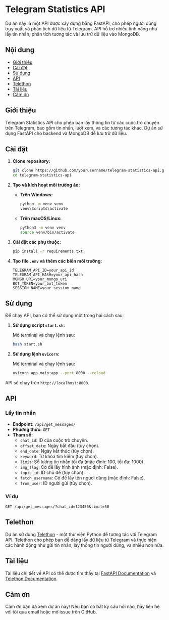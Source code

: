 # Telegram Statistics API

Dự án này là một API được xây dựng bằng FastAPI, cho phép người dùng truy xuất và phân tích dữ liệu từ Telegram. API hỗ trợ nhiều tính năng như lấy tin nhắn, phân tích tương tác và lưu trữ dữ liệu vào MongoDB.

## Nội dung

- [Giới thiệu](#giới-thiệu)
- [Cài đặt](#cài-đặt)
- [Sử dụng](#sử-dụng)
- [API](#api)
- [Telethon](#telethon)
- [Tài liệu](#tài-liệu)
- [Cảm ơn](#cảm-ơn)

## Giới thiệu

Telegram Statistics API cho phép bạn lấy thông tin từ các cuộc trò chuyện trên Telegram, bao gồm tin nhắn, lượt xem, và các tương tác khác. Dự án sử dụng FastAPI cho backend và MongoDB để lưu trữ dữ liệu.

## Cài đặt

1. **Clone repository:**

   ```bash
   git clone https://github.com/yourusername/telegram-statistics-api.git
   cd telegram-statistics-api
   ```

2. **Tạo và kích hoạt môi trường ảo:**

   - **Trên Windows:**

     ```bash
     python -m venv venv
     venv\Scripts\activate
     ```

   - **Trên macOS/Linux:**

     ```bash
     python3 -m venv venv
     source venv/bin/activate
     ```

3. **Cài đặt các phụ thuộc:**

   ```bash
   pip install -r requirements.txt
   ```

4. **Tạo file `.env` và thêm các biến môi trường:**

   ```plaintext
   TELEGRAM_API_ID=your_api_id
   TELEGRAM_API_HASH=your_api_hash
   MONGO_URI=your_mongo_uri
   BOT_TOKEN=your_bot_token
   SESSION_NAME=your_session_name
   ```

## Sử dụng

Để chạy API, bạn có thể sử dụng một trong hai cách sau:

1. **Sử dụng script `start.sh`:**

   Mở terminal và chạy lệnh sau:

   ```bash
   bash start.sh
   ```

2. **Sử dụng lệnh `uvicorn`:**

   Mở terminal và chạy lệnh sau:

   ```bash
   uvicorn app.main:app --port 8000 --reload
   ```

API sẽ chạy trên `http://localhost:8000`.

## API

### Lấy tin nhắn

- **Endpoint:** `/api/get_messages/`
- **Phương thức:** `GET`
- **Tham số:**
  - `chat_id`: ID của cuộc trò chuyện.
  - `offset_date`: Ngày bắt đầu (tùy chọn).
  - `end_date`: Ngày kết thúc (tùy chọn).
  - `keyword`: Từ khóa tìm kiếm (tùy chọn).
  - `limit`: Số lượng tin nhắn tối đa (mặc định: 100, tối đa: 1000).
  - `img_flag`: Cờ để lấy hình ảnh (mặc định: False).
  - `topic_id`: ID chủ đề (tùy chọn).
  - `fetch_username`: Cờ để lấy tên người dùng (mặc định: False).
  - `from_user`: ID người gửi (tùy chọn).

### Ví dụ

```
GET /api/get_messages/?chat_id=123456&limit=50
```

## Telethon

Dự án sử dụng [Telethon](https://docs.telethon.dev/en/latest/) - một thư viện Python để tương tác với Telegram API. Telethon cho phép bạn dễ dàng lấy dữ liệu từ Telegram và thực hiện các hành động như gửi tin nhắn, lấy thông tin người dùng, và nhiều hơn nữa.

## Tài liệu

Tài liệu chi tiết về API có thể được tìm thấy tại [FastAPI Documentation](https://fastapi.tiangolo.com/) và [Telethon Documentation](https://docs.telethon.dev/en/latest/).

## Cảm ơn

Cảm ơn bạn đã xem dự án này! Nếu bạn có bất kỳ câu hỏi nào, hãy liên hệ với tôi qua email hoặc mở issue trên GitHub.